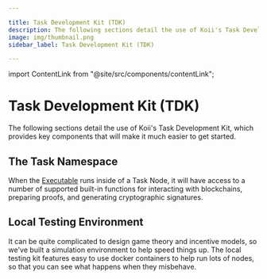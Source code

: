 ```yaml
---

title: Task Development Kit (TDK)
description: The following sections detail the use of Koii's Task Development Kit, which provides key components that will make it much easier to get started.
image: img/thumbnail.png
sidebar_label: Task Development Kit (TDK)

---
```


import ContentLink from "@site/src/components/contentLink";

# Task Development Kit (TDK)

The following sections detail the use of Koii's Task Development Kit, which provides key components that will make it much easier to get started.

## The Task Namespace

When the [Executable](../what-are-tasks/key-components) runs inside of a Task Node, it will have access to a number of supported built-in functions for interacting with blockchains, preparing proofs, and generating cryptographic signatures.&#x20;

<ContentLink title="Using the Task Namespace" link="./using-the-task-namespace" iconType="copy"/>

## Local Testing Environment

It can be quite complicated to design game theory and incentive models, so we've built a simulation environment to help speed things up. The local testing kit features easy to use docker containers to help run lots of nodes, so that you can see what happens when they misbehave.

<ContentLink title="Developing Locally with Docker" link="./testing-locally-with-docker" iconType="copy"/>
